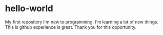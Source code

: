 # hello-world
My first repository
I'm new to programming. I'm learning a lot of new things.
This is github experience is great. Thank you for this opportunity.
